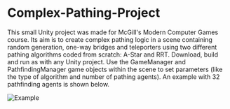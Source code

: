 # Complex-Pathing-Project
This small Unity project was made for McGill's Modern Computer Games course. Its aim is to create complex pathing logic in a scene containing random generation, one-way bridges and teleporters using two different pathing algorithms coded from scratch: A-Star and RRT. Download, build and run as with any Unity project. Use the GameManager and PathfindingManager game objects within the scene to set parameters (like the type of algorithm and number of pathing agents). An example with 32 pathfinding agents is shown below.

![Example](./pathingExample.gif)
